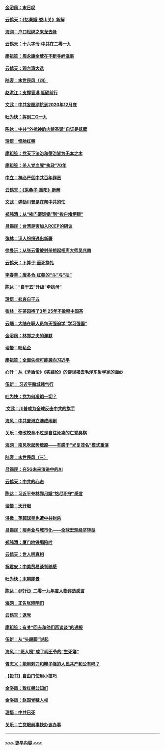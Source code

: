 #### [金浴凤：末日叹](../pages/nsc993/n11752359.md?t=12291922) 
#### [云鹤天：《忆秦娥‧娄山关》新解](../pages/nsc993/n11752348.md?t=12291922) 
#### [海网：户口松绑之来龙去脉](../pages/nsc993/n11752328.md?t=12291922) 
#### [云鹤天：十六字令‧中共在二零一九](../pages/nsc993/n11752305.md?t=12291922) 
#### [廖祖笙：周永康余孽在不断寻衅滋事](../pages/nsc993/n11751013.md?t=12291922) 
#### [云鹤天：观台湾大选](../pages/nsc993/n11751007.md?t=12291922) 
#### [陆客：末世民风（四）](../pages/nsc993/n11749203.md?t=12291922) 
#### [赵洪江：支撑香港 砥砺前行](../pages/nsc993/n11748482.md?t=12291922) 
#### [文武：中共妄图顽抗到2020年12月底](../pages/nsc993/n11748446.md?t=12291922) 
#### [吐为快：挥别二O一九](../pages/nsc993/n11748411.md?t=12291922) 
#### [陈达：中共“外扰神韵内禁圣诞”自证是妖孽](../pages/nsc993/n11748226.md?t=12291922) 
#### [理悟：怪胎红朝](../pages/nsc993/n11748206.md?t=12291922) 
#### [廖祖笙：党天下法治和德治皆为无本之木](../pages/nsc993/n11748135.md?t=12291922) 
#### [廖祖笙：杀人党血腥“执政”70年](../pages/nsc993/n11745144.md?t=12291922) 
#### [中立：神必严惩中共百年罪恶](../pages/nsc993/n11744970.md?t=12291922) 
#### [云鹤天：《采桑子‧重阳》新解](../pages/nsc993/n11744948.md?t=12291922) 
#### [文武：弹劾川普是在帮中共的忙](../pages/nsc993/n11744758.md?t=12291922) 
#### [郑纯清：从“挨门砸饭锅”到“挨户堵炉眼”](../pages/nsc993/n11744745.md?t=12291922) 
#### [吕锡民：台湾是否加入RCEP的研议](../pages/nsc993/n11744701.md?t=12291922) 
#### [张林：汉人纷纷逃出新疆](../pages/nsc993/n11743530.md?t=12291922) 
#### [徐曼沅：从张云雷被封杀想起相声大师吴兆南](../pages/nsc993/n11741816.md?t=12291922) 
#### [云鹤天：卜算子‧垂死挣扎](../pages/nsc993/n11739956.md?t=12291922) 
#### [李春草：唐多令‧红朝的“斗”与“拍”](../pages/nsc993/n11739830.md?t=12291922) 
#### [陈达：“自干五”升级“牵妨母”](../pages/nsc993/n11739724.md?t=12291922) 
#### [理悟：悲哀自干五](../pages/nsc993/n11739547.md?t=12291922) 
#### [张林：在茶园待了3年 25年不敢喝中国茶](../pages/nsc993/n11739240.md?t=12291922) 
#### [云端：大陆在职人员每天强迫学“学习强国”](../pages/nsc993/n11738735.md?t=12291922) 
#### [金浴凤：林郑之夫的渊默](../pages/nsc993/n11737735.md?t=12291922) 
#### [理悟：叹私企](../pages/nsc993/n11737715.md?t=12291922) 
#### [廖祖笙：全面失控可能袭向习近平](../pages/nsc993/n11737704.md?t=12291922) 
#### [心升：从《矛盾论》《实践论》的谬误揭去毛泽东哲学家的面纱](../pages/nsc993/n11736962.md?t=12291922) 
#### [伍新： 习近平赌城赌气行](../pages/nsc993/n11736929.md?t=12291922) 
#### [吐为快：党为何凌蹈一切？](../pages/nsc993/n11736915.md?t=12291922) 
#### [ 文武：川普成为全球反击中共的旗手](../pages/nsc993/n11736882.md?t=12291922) 
#### [海风：中共废港立澳成闹剧](../pages/nsc993/n11735857.md?t=12291922) 
#### [关乐：修改校章不过是自往死凑的亡党臭棋](../pages/nsc993/n11735097.md?t=12291922) 
#### [海网：南风吹起势燎原——有感于“光复茂名”模式重演](../pages/nsc993/n11732308.md?t=12291922) 
#### [陆客：末世民风（三）](../pages/nsc993/n11732211.md?t=12291922) 
#### [吕锡民：在5G未来演进中的AI](../pages/nsc993/n11730010.md?t=12291922) 
#### [云鹤天：中共的心态](../pages/nsc993/n11729906.md?t=12291922) 
#### [陈达：习近平夸林郑月娥“恪尽职守”感言](../pages/nsc993/n11729881.md?t=12291922) 
#### [理悟：天开眼](../pages/nsc993/n11729699.md?t=12291922) 
#### [洪微：英超球星也遭中共封杀](../pages/nsc993/n11727243.md?t=12291922) 
#### [吕锡民：服务业与城市化——全球宏观经济转型](../pages/nsc993/n11725845.md?t=12291922) 
#### [郑纯清：厦门地铁塌陷吟](../pages/nsc993/n11725813.md?t=12291922) 
#### [云鹤天：世人明真相](../pages/nsc993/n11725621.md?t=12291922) 
#### [祝君安：中美贸易谈判随感](../pages/nsc993/n11725609.md?t=12291922) 
#### [吐为快：末朝即景](../pages/nsc993/n11723365.md?t=12291922) 
#### [陈达：《时代》二零一九年度人物评选感言](../pages/nsc993/n11723337.md?t=12291922) 
#### [海网：正告张晓明们](../pages/nsc993/n11723228.md?t=12291922) 
#### [云鹤天：退党](../pages/nsc993/n11723056.md?t=12291922) 
#### [廖祖笙：有关“回去和他们再谈谈”的通报](../pages/nsc993/n11722442.md?t=12291922) 
#### [伍新：从“头踢脚”说起](../pages/nsc993/n11722429.md?t=12291922) 
#### [海风：“恶人榜”成了阎王爷的“生死簿”](../pages/nsc993/n11722272.md?t=12291922) 
#### [胥志义：能用剌刀和鞭子强迫人民共产和公有吗？](../pages/nsc993/n11720569.md?t=12291922) 
#### [【投书】自由门使用小技巧](../pages/nsc993/n11720180.md?t=12291922) 
#### [金浴凤：致红朝公知们](../pages/nsc993/n11720563.md?t=12291922) 
#### [金浴凤：赵国党赋人权](../pages/nsc993/n11720533.md?t=12291922) 
#### [理悟：中共已死](../pages/nsc993/n11720233.md?t=12291922) 
#### [关乐：亡党眼前事快办该办事](../pages/nsc993/n11719160.md?t=12291922) 

----
#### [ >>> 更早内容 <<< ](../indexes/nsc993-earlier.md)
